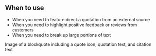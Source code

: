 ## When to use

- When you need to feature direct a quotation from an external source
- When you need to highlight positive feedback or reviews from customers
- When you need to break up large portions of text

<div id="overview-image-description" class="visually-hidden">
  Image of a blockquote including a quote icon, quotation text, and citation 
  text
</div>
